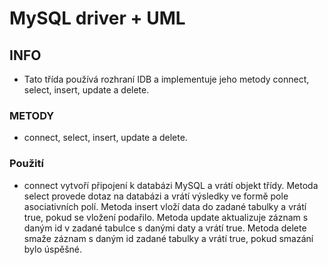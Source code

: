 # MySQL driver + UML

## INFO
- Tato třída používá rozhraní IDB a implementuje jeho metody connect, select, insert, update a delete.

### METODY
- connect, select, insert, update a delete.

### Použití
- connect vytvoří připojení k databázi MySQL a vrátí objekt třídy. Metoda select provede dotaz na databázi a vrátí výsledky ve formě pole asociativních polí. Metoda insert vloží data do zadané tabulky a vrátí true, pokud se vložení podařilo. Metoda update aktualizuje záznam s daným id v zadané tabulce s danými daty a vrátí true. Metoda delete smaže záznam s daným id zadané tabulky a vrátí true, pokud smazání bylo úspěšné.